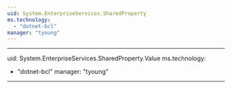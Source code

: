 ```yaml
---
uid: System.EnterpriseServices.SharedProperty
ms.technology: 
  - "dotnet-bcl"
manager: "tyoung"
---
```


---
uid: System.EnterpriseServices.SharedProperty.Value
ms.technology: 
  - "dotnet-bcl"
manager: "tyoung"
---
